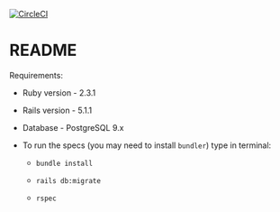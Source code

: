 [![CircleCI](https://circleci.com/gh/regic/messaging-app.svg?style=svg&circle-token=ccf60db91a782a0a6f528edca3c6640583359bd8)](https://circleci.com/gh/regic/messaging-app)

# README

Requirements:

* Ruby version - 2.3.1

* Rails version - 5.1.1

* Database - PostgreSQL 9.x

* To run the specs (you may need to install `bundler`) type in terminal:

  * `bundle install`

  * `rails db:migrate`

  * `rspec`
